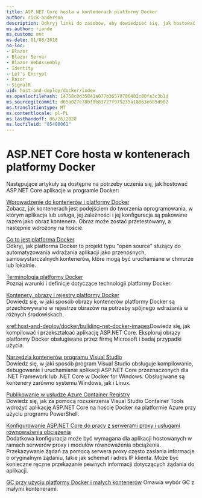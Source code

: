 ```yaml
---
title: ASP.NET Core hosta w kontenerach platformy Docker
author: rick-anderson
description: Odkryj linki do zasobów, aby dowiedzieć się, jak hostować aplikacje ASP.NET Core w kontenerach platformy Docker.
ms.author: riande
ms.custom: mvc
ms.date: 01/08/2018
no-loc:
- Blazor
- Blazor Server
- Blazor WebAssembly
- Identity
- Let's Encrypt
- Razor
- SignalR
uid: host-and-deploy/docker/index
ms.openlocfilehash: 14758c0d35841a077b36578786402c80fa3c3b1d
ms.sourcegitcommit: d65a027e78bf0b83727f975235a18863e685d902
ms.translationtype: MT
ms.contentlocale: pl-PL
ms.lasthandoff: 06/26/2020
ms.locfileid: "85408061"
---
```

# <a name="host-aspnet-core-in-docker-containers"></a>ASP.NET Core hosta w kontenerach platformy Docker

Następujące artykuły są dostępne na potrzeby uczenia się, jak hostować ASP.NET Core aplikacje w programie Docker:

[Wprowadzenie do kontenerów i platformy Docker](/dotnet/standard/microservices-architecture/container-docker-introduction/index)  
Zobacz, jak kontenerach jest podejściem do tworzenia oprogramowania, w którym aplikacja lub usługa, jej zależności i jej konfiguracja są pakowane razem jako obraz kontenera. Obraz może zostać przetestowany, a następnie wdrożony na hoście.

[Co to jest platforma Docker](/dotnet/standard/microservices-architecture/container-docker-introduction/docker-defined)  
Odkryj, jak platforma Docker to projekt typu "open source" służący do automatyzowania wdrażania aplikacji jako przenośnych, samowystarczalnych kontenerów, które mogą być uruchamiane w chmurze lub lokalnie.

[Terminologia platformy Docker](/dotnet/standard/microservices-architecture/container-docker-introduction/docker-terminology)  
Poznaj warunki i definicje dotyczące technologii platformy Docker.

[Kontenery, obrazy i rejestry platformy Docker](/dotnet/standard/microservices-architecture/container-docker-introduction/docker-containers-images-registries)  
Dowiedz się, w jaki sposób obrazy kontenerów platformy Docker są przechowywane w rejestrze obrazów na potrzeby spójnego wdrażania w różnych środowiskach.

<xref:host-and-deploy/docker/building-net-docker-images>Dowiedz się, jak kompilować i przekształcać aplikację ASP.NET Core. Eksploruj obrazy platformy Docker obsługiwane przez firmę Microsoft i badaj przypadki użycia.

[Narzędzia kontenerów programu Visual Studio](xref:host-and-deploy/docker/visual-studio-tools-for-docker)  
Dowiedz się, w jaki sposób program Visual Studio obsługuje kompilowanie, debugowanie i uruchamianie aplikacji ASP.NET Core przeznaczonych dla .NET Framework lub .NET Core w Docker for Windows. Obsługiwane są kontenery zarówno systemu Windows, jak i Linux.

[Publikowanie w usłudze Azure Container Registry](/azure/vs-azure-tools-docker-hosting-web-apps-in-docker)  
Dowiedz się, jak za pomocą rozszerzenia Visual Studio Container Tools wdrożyć aplikację ASP.NET Core na hoście Docker na platformie Azure przy użyciu programu PowerShell.

[Konfigurowanie ASP.NET Core do pracy z serwerami proxy i usługami równoważenia obciążenia](xref:host-and-deploy/proxy-load-balancer)  
Dodatkowa konfiguracja może być wymagana dla aplikacji hostowanych w ramach serwerów proxy i modułów równoważenia obciążenia. Przekazywanie żądań za pomocą serwera proxy często zasłania informacje o oryginalnym żądaniu, takie jak schemat i adres IP klienta. Może być konieczne ręczne przekazanie pewnych informacji dotyczących żądania do aplikacji.

[GC przy użyciu platformy Docker i małych kontenerów](xref:performance/memory#sc) Omawia wybór GC z małymi kontenerami.